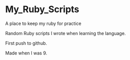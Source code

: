 # My_Ruby_Scripts
A place to keep my ruby for practice

Random Ruby scripts I wrote when learning the language.

First push to github.

Made when I was 9.
